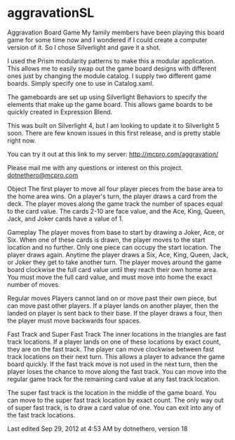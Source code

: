 # aggravationSL

Aggravation Board Game
My family members have been playing this board game for some time now and I wondered if I could create a computer version of it.  So I chose Silverlight and gave it a shot.

I used the Prism modularity patterns to make this a modular application.  This allows me to easily swap out the game board designs with different ones just by changing the module catalog.  I supply two different game boards.  Simply specify one to use in Catalog.xaml. 

The gameboards are set up using Silverlight Behaviors to specify the elements that make up the game board.  This allows game boards to be quickly created in Expression Blend.

This was built on Silverlight 4, but I am looking to update it to Silverlight 5 soon.  There are few known issues in this first release, and is pretty stable right now.

You can try it out at this link to my server:
http://mcpro.com/aggravation/

Please mail me with any questions or interest on this project.
dotnethero@mcpro.com









Object
The first player to move all four player pieces from the base area to the home area wins. On a player's turn, the player draws a card from the deck. The player moves along the game track the number of spaces equal to the card value. The cards 2-10 are face value, and the Ace, King, Queen, Jack, and Joker cards have a value of 1.

Gameplay
The player moves from base to start by drawing a Joker, Ace, or Six. When one of these cards is drawn, the player moves to the start location and no further. Only one piece can occupy the start location. The player draws again. Anytime the player draws a Six, Ace, King, Queen, Jack, or Joker they get to take another turn. The player moves around the game board clockwise the full card value until they reach their own home area. You must move the full card value, and must move into home the exact number of moves. 

Regular moves
Players cannot land on or move past their own piece, but can move past other players. 
If a player lands on another player, then the landed on player is sent back to their base. If the player draws a four, then the player must move backwards four spaces.

Fast Track and Super Fast Track
The inner locations in the triangles are fast track locations. If a player lands on one of these locations by exact count, they are on the fast track. The player can move clockwise between fast track locations on their next turn. This allows a player to advance the game board quickly. If the fast track move is not used in the next turn, then the player loses the chance to move along the fast track. You can move into the regular game track for the remaining card value at any fast track location.

The super fast track is the location in the middle of the game board. You can move to the super fast track location by exact count. The only way out of super fast track, is to draw a card value of one. You can exit into any of the fast track locations.

Last edited Sep 29, 2012 at 4:53 AM by dotnethero, version 18
